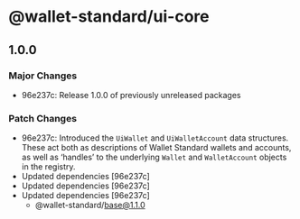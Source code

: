 # @wallet-standard/ui-core

## 1.0.0

### Major Changes

-   96e237c: Release 1.0.0 of previously unreleased packages

### Patch Changes

-   96e237c: Introduced the `UiWallet` and `UiWalletAccount` data structures. These act both as descriptions of Wallet Standard wallets and accounts, as well as ‘handles’ to the underlying `Wallet` and `WalletAccount` objects in the registry.
-   Updated dependencies [96e237c]
-   Updated dependencies [96e237c]
-   Updated dependencies [96e237c]
    -   @wallet-standard/base@1.1.0
